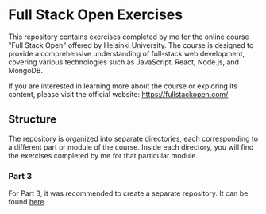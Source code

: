 # Full Stack Open Exercises
This repository contains exercises completed by me for the online course "Full Stack Open" offered by Helsinki University. The course is designed to provide a comprehensive understanding of full-stack web development, covering various technologies such as JavaScript, React, Node.js, and MongoDB.

If you are interested in learning more about the course or exploring its content, please visit the official website: https://fullstackopen.com/

## Structure
The repository is organized into separate directories, each corresponding to a different part or module of the course. Inside each directory, you will find the exercises completed by me for that particular module.

### Part 3
For Part 3, it was recommended to create a separate repository. It can be found [here](https://github.com/jarikain/full-stack-open-exercises-part3).
